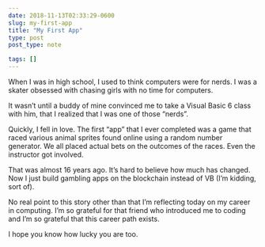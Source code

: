 ```yaml
---
date: 2018-11-13T02:33:29-0600
slug: my-first-app
title: "My First App"
type: post
post_type: note

tags: []
---
```

When I was in high school, I used to think computers were for nerds. I was a skater obsessed with chasing girls with no time for computers.


It wasn’t until a buddy of mine convinced me to take a Visual Basic 6 class with him, that I realized that I was one of those “nerds”.


Quickly, I fell in love. The first “app” that I ever completed was a game that raced various animal sprites found online using a random number generator. We all placed actual bets on the outcomes of the races. Even the instructor got involved.


That was almost 16 years ago. It’s hard to believe how much has changed. Now I just build gambling apps on the blockchain instead of VB (I’m kidding, sort of).


No real point to this story other than that I’m reflecting today on my career in computing. I’m so grateful for that friend who introduced me to coding and I’m so grateful that this career path exists.


I hope you know how lucky you are too.



